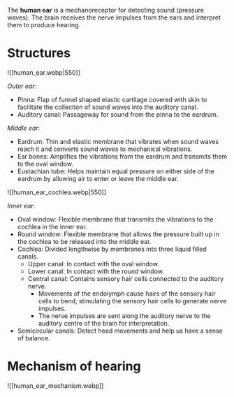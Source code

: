 The **human ear** is a mechanoreceptor for detecting sound (pressure waves). The brain receives the nerve impulses from the ears and interpret them to produce hearing.

# Structures
![[human_ear.webp|550]]

*Outer ear*:
- <span class="hi-blue">Pinna</span>: Flap of funnel shaped <span class="hi-green">elastic</span> cartilage covered with skin to <span class="hi-green">facilitate the collection of sound waves</span> into the auditory canal.
- <span class="hi-blue">Auditory canal</span>: Passageway for sound from the pinna to the eardrum.

*Middle ear*:
- <span class="hi-blue">Eardrum</span>: <span class="hi-green">Thin and elastic</span> membrane that vibrates when sound waves reach it and converts sound waves to mechanical vibrations.
- <span class="hi-blue">Ear bones</span>: <span class="hi-green">Amplifies the vibrations</span> from the eardrum and transmits them to the oval window.
- <span class="hi-blue">Eustachian tube</span>: Helps <span class="hi-green">maintain equal pressure</span> on either side of the eardrum by allowing air to enter or leave the middle ear.

![[human_ear_cochlea.webp|550]]

*Inner ear*:
- <span class="hi-blue">Oval window</span>: Flexible membrane that <span class="hi-green">transmits</span> the vibrations to the cochlea in the inner ear.
- <span class="hi-blue">Round window</span>: Flexible membrane that allows the pressure built up in the cochlea to be released into the middle ear.
- <span class="hi-blue">Cochlea</span>: Divided lengthwise by membranes into three liquid filled canals.
	- <span class="hi-blue">Upper canal</span>: In contact with the <span class="hi-blue">oval window</span>.
	- <span class="hi-blue">Lower canal</span>: In contact with the <span class="hi-blue">round window</span>.
	- <span class="hi-blue">Central canal</span>: Contains sensory hair cells connected to the auditory nerve.
		- Movements of the endolymph cause hairs of the sensory hair cells to bend, stimulating the sensory hair cells to generate nerve impulses.
		- The nerve impulses are sent along the auditory nerve to the auditory centre of the brain for interpretation.
- <span class="hi-blue">Semicircular canals</span>: Detect <span class="hi-green">head movements</span> and help us have a <span class="hi-green">sense of balance</span>.

# Mechanism of hearing
![[human_ear_mechanism.webp]]
